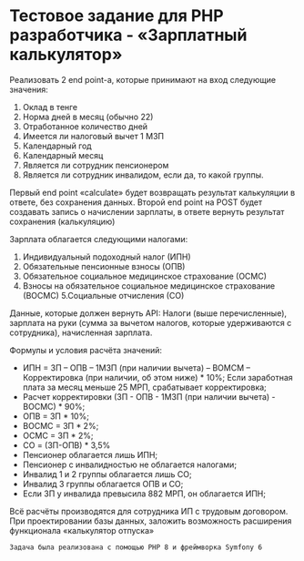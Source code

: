 # Тестовое задание для PHP разработчика - «Зарплатный калькулятор»

Реализовать 2 end point-а, которые принимают на вход следующие значения:
1. Оклад в тенге
2. Норма дней в месяц (обычно 22)
3. Отработанное количество дней
4. Имеется ли налоговый вычет 1 МЗП
5. Календарный год
6. Календарный месяц
8. Является ли сотрудник пенсионером
9. Является ли сотрудник инвалидом, если да, то какой группы.

Первый end point «calculate» будет возвращать результат калькуляции в ответе, без сохранения данных.
Второй end point на POST будет создавать запись о начислении зарплаты, в ответе вернуть результат сохранения (калькуляцию)

Зарплата облагается следующими налогами:
1. Индивидуальный подоходный налог (ИПН)
2. Обязательные пенсионные взносы (ОПВ)
3. Обязательное социальное медицинское страхование (ОСМС)
4. Взносы на обязательное социальное медицинское cтрахование (ВОСМС)
5.Социальные отчисления (СО)

Данные, которые должен вернуть API: Налоги (выше перечисленные), зарплата на руки (сумма за вычетом налогов, которые удерживаются с сотрудника), начисленная зарплата.

Формулы и условия расчёта значений:
* ИПН = ЗП – ОПВ – 1МЗП (при наличии вычета) – ВОМСМ – Корректировка (при наличии, об этом ниже) * 10%; Если заработная плата за месяц меньше 25 МРП, срабатывает корректировка;
* Расчет корректировки (ЗП - ОПВ - 1МЗП (при наличии вычета) - ВОСМС) * 90%;
* ОПВ = ЗП * 10%;
* ВОСМС = ЗП * 2%;
* ОСМС = ЗП * 2%;
* СО = (ЗП-ОПВ) * 3,5%
* Пенсионер облагается лишь ИПН;
* Пенсионер с инвалидностью не облагается налогами;
* Инвалид 1 и 2 группы облагается лишь СО;
* Инвалид 3 группы облагается ОПВ и СО;
* Если ЗП у инвалида превысила 882 МРП, он облагается ИПН;

Всё расчёты производятся для сотрудника ИП с трудовым договором.
При проектировании базы данных, заложить возможность расширения функционала «калькулятор отпуска»

```
Задача была реализована с помощью PHP 8 и фреймворка Symfony 6
```
